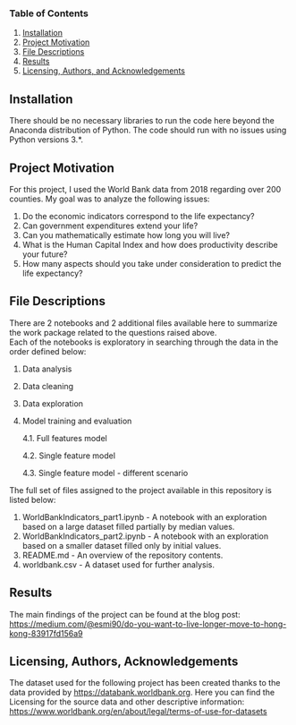 ### Table of Contents

1. [Installation](#installation)
2. [Project Motivation](#motivation)
3. [File Descriptions](#files)
4. [Results](#results)
5. [Licensing, Authors, and Acknowledgements](#licensing)

## Installation <a name="installation"></a>

There should be no necessary libraries to run the code here beyond the Anaconda distribution of Python.  The code should run with no issues using Python versions 3.*.

## Project Motivation<a name="motivation"></a>

For this project, I used the World Bank data from 2018 regarding over 200 counties. My goal was to analyze the following issues:

1. Do the economic indicators correspond to the life expectancy?
2. Can government expenditures extend your life?
3. Can you mathematically estimate how long you will live?
4. What is the Human Capital Index and how does productivity describe your future?
5. How many aspects should you take under consideration to predict the life expectancy?

## File Descriptions <a name="files"></a>

There are 2 notebooks and 2 additional files available here to summarize the work package related to the questions raised above.  
Each of the notebooks is exploratory in searching through the data in the order defined below:

1. Data analysis
2. Data cleaning
3. Data exploration
4. Model training and evaluation
   
    4.1. Full features model
    
    4.2. Single feature model
   
    4.3. Single feature model - different scenario

The full set of files assigned to the project available in this repository is listed below:

1. WorldBankIndicators_part1.ipynb - A notebook with an exploration based on a large dataset filled partially by median values.
2. WorldBankIndicators_part2.ipynb - A notebook with an exploration based on a smaller dataset filled only by initial values.
3. README.md - An overview of the repository contents.
4. worldbank.csv - A dataset used for further analysis.

## Results<a name="results"></a>

The main findings of the project can be found at the blog post: https://medium.com/@esmi90/do-you-want-to-live-longer-move-to-hong-kong-83917fd156a9
 

## Licensing, Authors, Acknowledgements<a name="licensing"></a>

The dataset used for the following project has been created thanks to the data provided by https://databank.worldbank.org. Here you can find the Licensing for the source data and other descriptive information: https://www.worldbank.org/en/about/legal/terms-of-use-for-datasets



